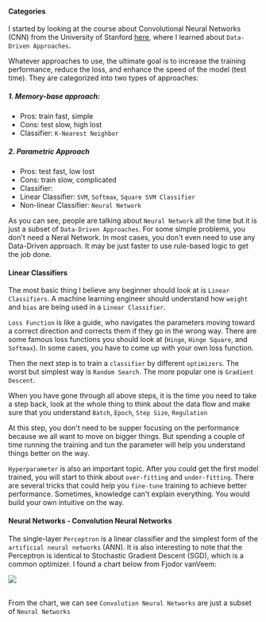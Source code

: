 #### Categories
I started by looking at the course about Convolutional Neural Networks (CNN) from the University of Stanford [here](http://cs231n.stanford.edu/), where I learned about `Data-Driven Approaches`.

Whatever approaches to use, the ultimate goal is to increase the training performance, reduce the loss, and enhance the speed of the model (test time). They are categorized into two types of approaches:

##### 1. Memory-base approach:
* Pros: train fast, simple
* Cons: test slow, high lost
* Classifier: `K-Nearest Neighbor`

##### 2. Parametric Approach
* Pros: test fast, low lost
* Cons: train slow, complicated
* Classifier:
* Linear Classifier: `SVM`, `Softmax`, `Square SVM Classifier`
* Non-linear Classifier: `Neural Network`

As you can see, people are talking about `Neural Network` all the time but it is just a subset of `Data-Driven Approaches`. For some simple problems, you don't need a Neral Network. In most cases, you don't even need to use any Data-Driven approach. It may be just faster to use rule-based logic to get the job done.


#### Linear Classifiers
The most basic thing I believe any beginner should look at is `Linear Classifiers`. A machine learning engineer should understand how `weight` and `bias` are being used in a `Linear Classifier`.

`Loss Function` is like a guide, who navigates the parameters moving toward a correct direction and corrects them if they go in the wrong way. There are some famous loss functions you should look at (`Hinge`, `Hinge Square`, and `Softmax`). In some cases, you have to come up with your own loss function.

Then the next step is to train a `classifier` by different `optimizers`. The worst but simplest way is `Random Search`. The more popular one is `Gradient Descent`.

When you have gone through all above steps, it is the time you need to take a step back, look at the whole thing to think about the data flow and make sure that you understand `Batch`, `Epoch`, `Step Size`, `Regulation`

At this step, you don't need to be supper focusing on the performance because we all want to move on bigger things. But spending a couple of time running the training and tun the parameter will help you understand things better on the way.

`Hyperparameter` is also an important topic. After you could get the first model trained, you will start to think about `over-fitting` and `under-fitting`. There are several tricks that could help you `fine-tune` training to achieve better performance. Sometimes, knowledge can't explain everything. You would build your own intuitive on the way.

#### Neural Networks - Convolution Neural Networks
The single-layer `Perceptron` is a linear classifier and the simplest form of the `artificial neural networks` (ANN). It is also interesting to note that the Perceptron is identical to Stochastic Gradient Descent (SGD), which is a common optimizer.
I found a chart below from Fjodor vanVeem:
<div>
<img src="assets/db/img/blogs/LifeElevated_02.jpg" class="blog-image" />
</div> <br/>

From the chart, we can see `Convolution Neural Networks` are just a subset of `Neural Networks`
